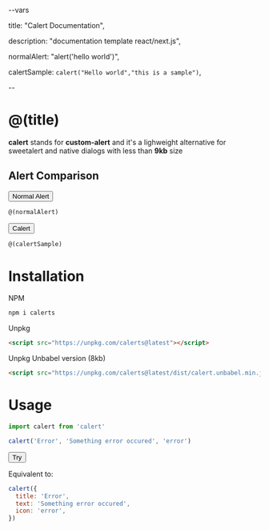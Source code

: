 --vars

title: "Calert Documentation",

description: "documentation template react/next.js",

normalAlert: "alert('hello world')",

calertSample: `calert("Hello world","this is a sample")`,

--

# @(title)

**calert** stands for **custom-alert** and it's a lighweight alternative for sweetalert and native dialogs
with less than **9kb** size

## Alert Comparison

<div class="sample-comparison">

  <div>
  
  <button onclick="@(normalAlert)" class="ca-btn ca-btn-primary">Normal Alert</button>

```javascript
@(normalAlert)
```

  </div>

  <div>

<button onclick='@(calertSample)' class="ca-btn ca-btn-primary">Calert</button>

```javascript
@(calertSample)
```

  </div>

</div>

# Installation

NPM

```bash
npm i calerts
```

Unpkg

```html
<script src="https://unpkg.com/calerts@latest"></script>
```

Unpkg Unbabel version (8kb)

```html
<script src="https://unpkg.com/calerts@latest/dist/calert.unbabel.min.js"></script>
```

# Usage

```javascript
import calert from 'calert'

calert('Error', 'Something error occured', 'error')
```

<button class="ca-btn ca-btn-primary" onclick="calert('Error', 'Something error occured', 'error')">Try</button>

Equivalent to:

```javascript
calert({
  title: 'Error',
  text: 'Something error occured',
  icon: 'error',
})
```
